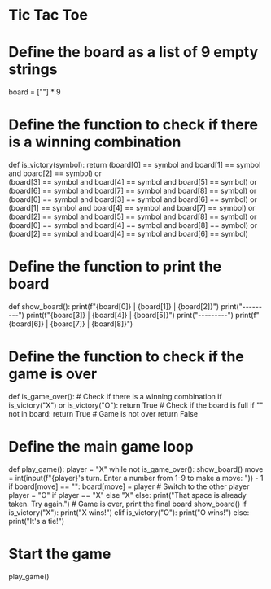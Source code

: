 # Tic Tac Toe 

# Define the board as a list of 9 empty strings

board = [""] * 9

# Define the function to check if there is a winning combination

def is_victory(symbol):
    return (board[0] == symbol and board[1] == symbol and board[2] == symbol) or \
           (board[3] == symbol and board[4] == symbol and board[5] == symbol) or \
           (board[6] == symbol and board[7] == symbol and board[8] == symbol) or \
           (board[0] == symbol and board[3] == symbol and board[6] == symbol) or \
           (board[1] == symbol and board[4] == symbol and board[7] == symbol) or \
           (board[2] == symbol and board[5] == symbol and board[8] == symbol) or \
           (board[0] == symbol and board[4] == symbol and board[8] == symbol) or \
           (board[2] == symbol and board[4] == symbol and board[6] == symbol)

# Define the function to print the board

def show_board():
    print(f"{board[0]} | {board[1]} | {board[2]}")
    print("---------")
    print(f"{board[3]} | {board[4]} | {board[5]}")
    print("---------")
    print(f"{board[6]} | {board[7]} | {board[8]}")

# Define the function to check if the game is over

def is_game_over():
    # Check if there is a winning combination
    if is_victory("X") or is_victory("O"):
        return True
    # Check if the board is full
    if "" not in board:
        return True
    # Game is not over
    return False

# Define the main game loop

def play_game():
    player = "X"
    while not is_game_over():
        show_board()
        move = int(input(f"{player}'s turn. Enter a number from 1-9 to make a move: ")) - 1
        if board[move] == "":
            board[move] = player
            # Switch to the other player
            player = "O" if player == "X" else "X"
        else:
            print("That space is already taken. Try again.")
    # Game is over, print the final board
    show_board()
    if is_victory("X"):
        print("X wins!")
    elif is_victory("O"):
        print("O wins!")
    else:
        print("It's a tie!")

# Start the game

play_game()
